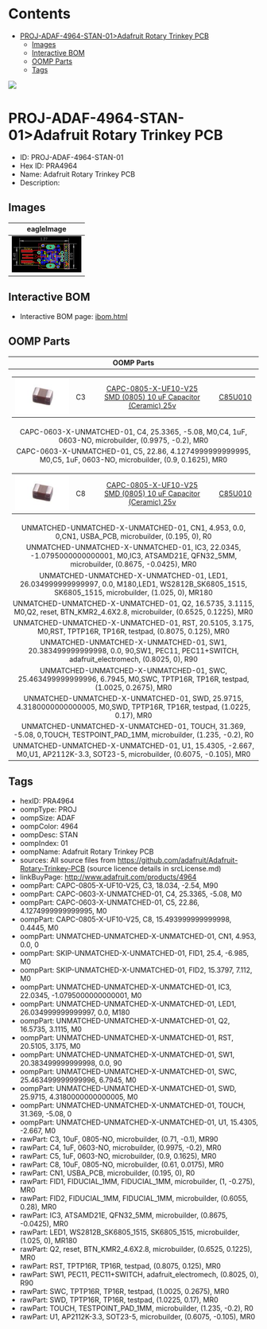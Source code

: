 



Contents
========

* [PROJ-ADAF-4964-STAN-01>Adafruit Rotary Trinkey PCB](#proj-adaf-4964-stan-01adafruit-rotary-trinkey-pcb)
	* [Images](#images)
	* [Interactive BOM](#interactive-bom)
	* [OOMP Parts](#oomp-parts)
	* [Tags](#tags)
  
![][im]
# PROJ-ADAF-4964-STAN-01>Adafruit Rotary Trinkey PCB

- ID: PROJ-ADAF-4964-STAN-01
- Hex ID: PRA4964
- Name: Adafruit Rotary Trinkey PCB
- Description: 

## Images
  
  

|eagleImage|
| :---: |
|[![eagleImage](eagleImage_140.png)](eagleImage_600.png)|

## Interactive BOM

- Interactive BOM page: [ibom.html](kicad/bom/ibom.html)

## OOMP Parts
  

|OOMP Parts|
| :---: |
|<table><tr><td>![CAPC-0805-X-UF10-V25](https://raw.githubusercontent.com/oomlout/oomlout_OOMP_parts/main/CAPC-0805-X-UF10-V25/image_140.jpg)</td><td> C3</td><td>[CAPC-0805-X-UF10-V25<br>SMD (0805) 10 uF Capacitor (Ceramic) 25v](https://github.com/oomlout/oomlout_OOMP_parts/tree/main/CAPC-0805-X-UF10-V25/)</td><td>[C85U010](https://github.com/oomlout/oomlout_OOMP_parts/tree/main/CAPC-0805-X-UF10-V25/)</td></tr></table>|
|CAPC-0603-X-UNMATCHED-01, C4, 25.3365, -5.08, M0,C4, 1uF, 0603-NO, microbuilder, (0.9975, -0.2), MR0|
|CAPC-0603-X-UNMATCHED-01, C5, 22.86, 4.1274999999999995, M0,C5, 1uF, 0603-NO, microbuilder, (0.9, 0.1625), MR0|
|<table><tr><td>![CAPC-0805-X-UF10-V25](https://raw.githubusercontent.com/oomlout/oomlout_OOMP_parts/main/CAPC-0805-X-UF10-V25/image_140.jpg)</td><td> C8</td><td>[CAPC-0805-X-UF10-V25<br>SMD (0805) 10 uF Capacitor (Ceramic) 25v](https://github.com/oomlout/oomlout_OOMP_parts/tree/main/CAPC-0805-X-UF10-V25/)</td><td>[C85U010](https://github.com/oomlout/oomlout_OOMP_parts/tree/main/CAPC-0805-X-UF10-V25/)</td></tr></table>|
|UNMATCHED-UNMATCHED-X-UNMATCHED-01, CN1, 4.953, 0.0, 0,CN1, USBA_PCB, microbuilder, (0.195, 0), R0|
|UNMATCHED-UNMATCHED-X-UNMATCHED-01, IC3, 22.0345, -1.0795000000000001, M0,IC3, ATSAMD21E, QFN32_5MM, microbuilder, (0.8675, -0.0425), MR0|
|UNMATCHED-UNMATCHED-X-UNMATCHED-01, LED1, 26.034999999999997, 0.0, M180,LED1, WS2812B_SK6805_1515, SK6805_1515, microbuilder, (1.025, 0), MR180|
|UNMATCHED-UNMATCHED-X-UNMATCHED-01, Q2, 16.5735, 3.1115, M0,Q2, reset, BTN_KMR2_4.6X2.8, microbuilder, (0.6525, 0.1225), MR0|
|UNMATCHED-UNMATCHED-X-UNMATCHED-01, RST, 20.5105, 3.175, M0,RST, TPTP16R, TP16R, testpad, (0.8075, 0.125), MR0|
|UNMATCHED-UNMATCHED-X-UNMATCHED-01, SW1, 20.383499999999998, 0.0, 90,SW1, PEC11, PEC11+SWITCH, adafruit_electromech, (0.8025, 0), R90|
|UNMATCHED-UNMATCHED-X-UNMATCHED-01, SWC, 25.463499999999996, 6.7945, M0,SWC, TPTP16R, TP16R, testpad, (1.0025, 0.2675), MR0|
|UNMATCHED-UNMATCHED-X-UNMATCHED-01, SWD, 25.9715, 4.3180000000000005, M0,SWD, TPTP16R, TP16R, testpad, (1.0225, 0.17), MR0|
|UNMATCHED-UNMATCHED-X-UNMATCHED-01, TOUCH, 31.369, -5.08, 0,TOUCH, TESTPOINT_PAD_1MM, microbuilder, (1.235, -0.2), R0|
|UNMATCHED-UNMATCHED-X-UNMATCHED-01, U1, 15.4305, -2.667, M0,U1, AP2112K-3.3, SOT23-5, microbuilder, (0.6075, -0.105), MR0|

## Tags

- hexID: PRA4964
- oompType: PROJ
- oompSize: ADAF
- oompColor: 4964
- oompDesc: STAN
- oompIndex: 01
- oompName: Adafruit Rotary Trinkey PCB
- sources: All source files from https://github.com/adafruit/Adafruit-Rotary-Trinkey-PCB (source licence details in srcLicense.md)
- linkBuyPage: http://www.adafruit.com/products/4964
- oompPart: CAPC-0805-X-UF10-V25, C3, 18.034, -2.54, M90
- oompPart: CAPC-0603-X-UNMATCHED-01, C4, 25.3365, -5.08, M0
- oompPart: CAPC-0603-X-UNMATCHED-01, C5, 22.86, 4.1274999999999995, M0
- oompPart: CAPC-0805-X-UF10-V25, C8, 15.493999999999998, 0.4445, M0
- oompPart: UNMATCHED-UNMATCHED-X-UNMATCHED-01, CN1, 4.953, 0.0, 0
- oompPart: SKIP-UNMATCHED-X-UNMATCHED-01, FID1, 25.4, -6.985, M0
- oompPart: SKIP-UNMATCHED-X-UNMATCHED-01, FID2, 15.3797, 7.112, M0
- oompPart: UNMATCHED-UNMATCHED-X-UNMATCHED-01, IC3, 22.0345, -1.0795000000000001, M0
- oompPart: UNMATCHED-UNMATCHED-X-UNMATCHED-01, LED1, 26.034999999999997, 0.0, M180
- oompPart: UNMATCHED-UNMATCHED-X-UNMATCHED-01, Q2, 16.5735, 3.1115, M0
- oompPart: UNMATCHED-UNMATCHED-X-UNMATCHED-01, RST, 20.5105, 3.175, M0
- oompPart: UNMATCHED-UNMATCHED-X-UNMATCHED-01, SW1, 20.383499999999998, 0.0, 90
- oompPart: UNMATCHED-UNMATCHED-X-UNMATCHED-01, SWC, 25.463499999999996, 6.7945, M0
- oompPart: UNMATCHED-UNMATCHED-X-UNMATCHED-01, SWD, 25.9715, 4.3180000000000005, M0
- oompPart: UNMATCHED-UNMATCHED-X-UNMATCHED-01, TOUCH, 31.369, -5.08, 0
- oompPart: UNMATCHED-UNMATCHED-X-UNMATCHED-01, U1, 15.4305, -2.667, M0
- rawPart: C3, 10uF, 0805-NO, microbuilder, (0.71, -0.1), MR90
- rawPart: C4, 1uF, 0603-NO, microbuilder, (0.9975, -0.2), MR0
- rawPart: C5, 1uF, 0603-NO, microbuilder, (0.9, 0.1625), MR0
- rawPart: C8, 10uF, 0805-NO, microbuilder, (0.61, 0.0175), MR0
- rawPart: CN1, USBA_PCB, microbuilder, (0.195, 0), R0
- rawPart: FID1, FIDUCIAL_1MM, FIDUCIAL_1MM, microbuilder, (1, -0.275), MR0
- rawPart: FID2, FIDUCIAL_1MM, FIDUCIAL_1MM, microbuilder, (0.6055, 0.28), MR0
- rawPart: IC3, ATSAMD21E, QFN32_5MM, microbuilder, (0.8675, -0.0425), MR0
- rawPart: LED1, WS2812B_SK6805_1515, SK6805_1515, microbuilder, (1.025, 0), MR180
- rawPart: Q2, reset, BTN_KMR2_4.6X2.8, microbuilder, (0.6525, 0.1225), MR0
- rawPart: RST, TPTP16R, TP16R, testpad, (0.8075, 0.125), MR0
- rawPart: SW1, PEC11, PEC11+SWITCH, adafruit_electromech, (0.8025, 0), R90
- rawPart: SWC, TPTP16R, TP16R, testpad, (1.0025, 0.2675), MR0
- rawPart: SWD, TPTP16R, TP16R, testpad, (1.0225, 0.17), MR0
- rawPart: TOUCH, TESTPOINT_PAD_1MM, microbuilder, (1.235, -0.2), R0
- rawPart: U1, AP2112K-3.3, SOT23-5, microbuilder, (0.6075, -0.105), MR0



[im]: eagleImage_450.png
